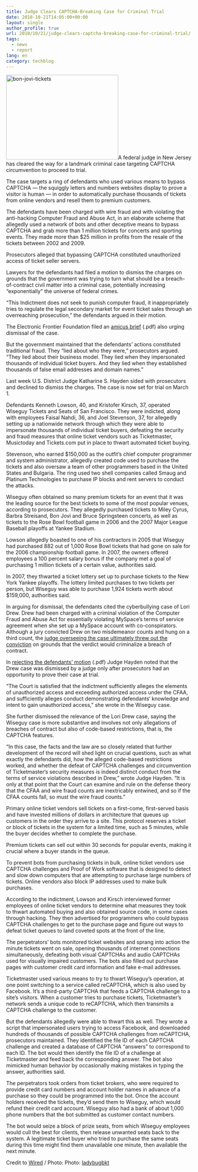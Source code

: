 ```yaml
---
title: Judge Clears CAPTCHA-Breaking Case for Criminal Trial
date: 2010-10-21T14:05:00+00:00
layout: single
author_profile: true
url: 2010/10/21/judge-clears-captcha-breaking-case-for-criminal-trial/
tags:
  - news
  - report
lang: en
category: techblog
---
```

[<img title="bon-jovi-tickets" border="0" alt="bon-jovi-tickets" src="http://lh6.ggpht.com/_vaUVXcmC3OI/TMBBplr7I8I/AAAAAAAAC0M/gdNuJ_Z-qzg/bon-jovi-tickets_thumb%5B2%5D.jpg?imgmax=800" width="304" height="229" />](http://lh4.ggpht.com/_vaUVXcmC3OI/TMBBno9d-JI/AAAAAAAAC0I/akI4Rx8P9_Q/s1600-h/bon-jovi-tickets%5B4%5D.jpg)A federal judge in New Jersey has cleared the way for a landmark criminal case targeting CAPTCHA circumvention to proceed to trial.

The case targets a ring of defendants who used various means to bypass CAPTCHA — the squiggly letters and numbers websites display to prove a visitor is human — in order to automatically purchase thousands of tickets from online vendors and resell them to premium customers.

The defendants have been charged with wire fraud and with violating the anti-hacking Computer Fraud and Abuse Act, in an elaborate scheme that allegedly used a network of bots and other deceptive means to bypass CAPTCHA and grab more than 1 million tickets for concerts and sporting events. They made more than $25 million in profits from the resale of the tickets between 2002 and 2009.

Prosecutors alleged that bypassing CAPTCHA constituted unauthorized access of ticket seller servers.

Lawyers for the defendants had filed a motion to dismiss the charges on grounds that the government was trying to turn what should be a breach-of-contract civil matter into a criminal case, potentially increasing “exponentially” the universe of federal crimes.

“This Indictment does not seek to punish computer fraud, it inappropriately tries to regulate the legal secondary market for event ticket sales through an overreaching prosecution,” the defendants argued in their motion.

The Electronic Frontier Foundation filed an [amicus brief](http://www.wired.com/images_blogs/threatlevel/2010/10/Wiseguy-Amicus_EFF.pdf) (.pdf) also urging dismissal of the case.

But the government maintained that the defendants’ actions constituted traditional fraud. They “lied about who they were,” prosecutors argued. “They lied about their business model. They lied when they impersonated thousands of individual ticket buyers. And they lied when they established thousands of false email addresses and domain names.”

Last week U.S. District Judge Katharine S. Hayden sided with prosecutors and declined to dismiss the charges. The case is now set for trial on March 1.

Defendants Kenneth Lowson, 40, and Kristofer Kirsch, 37, operated Wiseguy Tickets and Seats of San Francisco. They were indicted, along with employees Faisal Nahdi, 36, and Joel Stevenson, 37, for allegedly setting up a nationwide network through which they were able to impersonate thousands of individual ticket buyers, defeating the security and fraud measures that online ticket vendors such as Ticketmaster, Musictoday and Tickets.com put in place to thwart automated ticket buying.

Stevenson, who earned $150,000 as the outfit’s chief computer programmer and system administrator, allegedly created code used to purchase the tickets and also oversaw a team of other programmers based in the United States and Bulgaria. The ring used two shell companies called Smaug and Platinum Technologies to purchase IP blocks and rent servers to conduct the attacks.

Wiseguy often obtained so many premium tickets for an event that it was the leading source for the best tickets to some of the most popular venues, according to prosecutors. They allegedly purchased tickets to Miley Cyrus, Barbra Streisand, Bon Jovi and Bruce Springsteen concerts, as well as tickets to the Rose Bowl football game in 2006 and the 2007 Major League Baseball playoffs at Yankee Stadium.

Lowson allegedly boasted to one of his contractors in 2005 that Wiseguy had purchased 882 out of 1,000 Rose Bowl tickets that had gone on sale for the 2006 championship football game. In 2007, the owners offered employees a 100 percent salary bonus if the company met a goal of purchasing 1 million tickets of a certain value, authorities said.

In 2007, they thwarted a ticket lottery set up to purchase tickets to the New York Yankee playoffs. The lottery limited purchases to two tickets per person, but Wiseguy was able to purchase 1,924 tickets worth about $159,000, authorities said.

In arguing for dismissal, the defendants cited the cyberbullying case of Lori Drew. Drew had been charged with a criminal violation of the Computer Fraud and Abuse Act for essentially violating MySpace’s terms of service agreement when she set up a MySpace account with co-conspirators. Although a jury convicted Drew on two misdemeanor counts and hung on a third count, the [judge overseeing the case ultimately threw out the conviction](http://www.wired.com/threatlevel/2009/08/lori-drew-ruling/) on grounds that the verdict would criminalize a breach of contract.

In [rejecting the defendants’ motion](http://www.wired.com/images_blogs/threatlevel/2010/10/Wiseguys_Ruling-on-Motion-to-Dismiss.pdf) (.pdf) Judge Hayden noted that the Drew case was dismissed by a judge only after prosecutors had an opportunity to prove their case at trial.

“The Court is satisfied that the indictment sufficiently alleges the elements of unauthorized access and exceeding authorized access under the CFAA, and sufficiently alleges conduct demonstrating defendants‘ knowledge and intent to gain unauthorized access,” she wrote in the Wiseguy case.

She further dismissed the relevance of the Lori Drew case, saying the Wiseguy case is more substantive and involves not only allegations of breaches of contract but also of code-based restrictions, that is, the CAPTCHA features.

“In this case, the facts and the law are so closely related that further development of the record will shed light on crucial questions, such as what exactly the defendants did, how the alleged code-based restrictions worked, and whether the defeat of CAPTCHA challenges and circumvention of Ticketmaster‘s security measures is indeed distinct conduct from the terms of service violations described in Drew,” wrote Judge Hayden. “It is only at that point that the Court can examine and rule on the defense theory that the CFAA and wire fraud counts are inextricably entwined, and so if the CFAA counts fall, so must the wire fraud counts.”

Primary online ticket vendors sell tickets on a first-come, first-served basis and have invested millions of dollars in architecture that queues up customers in the order they arrive to a site. This protocol reserves a ticket or block of tickets in the system for a limited time, such as 5 minutes, while the buyer decides whether to complete the purchase.

Premium tickets can sell out within 30 seconds for popular events, making it crucial where a buyer stands in the queue.

To prevent bots from purchasing tickets in bulk, online ticket vendors use CAPTCHA challenges and Proof of Work software that is designed to detect and slow down computers that are attempting to purchase large numbers of tickets. Online vendors also block IP addresses used to make bulk purchases.

According to the indictment, Lowson and Kirsch interviewed former employees of online ticket vendors to determine what measures they took to thwart automated buying and also obtained source code, in some cases through hacking. They then advertised for programmers who could bypass CAPTCHA challenges to get to the purchase page and figure out ways to defeat ticket queues to land coveted spots at the front of the line.

The perpetrators’ bots monitored ticket websites and sprang into action the minute tickets went on sale, opening thousands of internet connections simultaneously, defeating both visual CAPTCHAs and audio CAPTCHAs used for visually impaired customers. The bots also filled out purchase pages with customer credit card information and fake e-mail addresses.

Ticketmaster used various means to try to thwart Wiseguy’s operation, at one point switching to a service called reCAPTCHA, which is also used by Facebook. It’s a third-party CAPTCHA that feeds a CAPTCHA challenge to a site’s visitors. When a customer tries to purchase tickets, Ticketmaster’s network sends a unique code to reCAPTCHA, which then transmits a CAPTCHA challenge to the customer.

But the defendants allegedly were able to thwart this as well. They wrote a script that impersonated users trying to access Facebook, and downloaded hundreds of thousands of possible CAPTCHA challenges from reCAPTCHA, prosecutors maintained. They identified the file ID of each CAPTCHA challenge and created a database of CAPTCHA “answers” to correspond to each ID. The bot would then identify the file ID of a challenge at Ticketmaster and feed back the corresponding answer. The bot also mimicked human behavior by occasionally making mistakes in typing the answer, authorities said.

The perpetrators took orders from ticket brokers, who were required to provide credit card numbers and account holder names in advance of a purchase so they could be programmed into the bot. Once the account holders received the tickets, they’d send them to Wiseguy, which would refund their credit card account. Wiseguy also had a bank of about 1,000 phone numbers that the bot submitted as customer contact numbers.

The bot would seize a block of prize seats, from which Wiseguy employees would cull the best for clients, then release unwanted seats back to the system. A legitimate ticket buyer who tried to purchase the same seats during this time might find them unavailable one minute, then available the next minute.

Credit to <a href="http://www.wired.com/threatlevel/2010/10/hacking-captcha/#ixzz1303oAE4l" target="_blank">Wired</a> / Photo: Photo: [ladybugbkt](http://www.flickr.com/photos/branditressler/2417898682/)